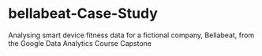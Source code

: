 # bellabeat-Case-Study
Analysing smart device fitness data for a fictional company, Bellabeat, from the Google Data Analytics Course Capstone
